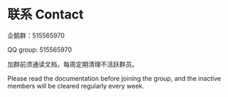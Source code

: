 # 联系 Contact

企鹅群：515565970

QQ group: 515565970

加群前须通读文档，每周定期清理不活跃群员。

Please read the documentation before joining the group, and the inactive members
will be cleared regularly every week.
